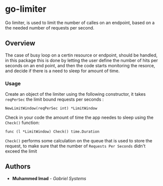 # go-limiter
Go limiter, is used to limit the number of calles on an endpoint, based on a the needed number of requests per second.

## Overview
The case of busy loop on a certin resource or endpoint, should be handled, in this package this is done by letting the user define the number of hits per seconds on an end point, and then the code starts monitoring the resorce, and decide if there is a need to sleep for amount of time.
### Usage

Create an object of the limiter using the following constructor,
it takes ```reqPerSec``` the limit bound requests per seconds :

```
NewLimitWindow(reqPerSec int) *LimitWindow 
```

Check in your code the amount of time the app needes to sleep using the  ```Check()``` function:

```
func (l *LimitWindow) Check() time.Duration
```
```Check()``` performs some calculation on the queue that is used to store the request, to make sure that the number of   ```Requests Per Seconds``` didn't exceed the limit

## Authors

* **Muhammed Imad** - *Gabriel Systems* 

